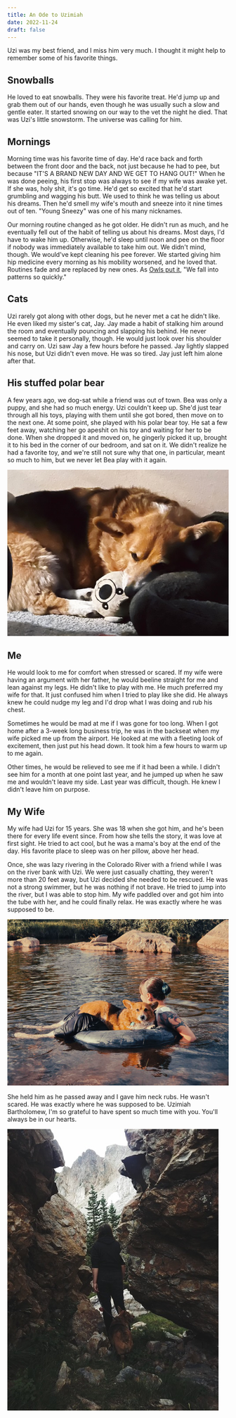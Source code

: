 ```yaml
---
title: An Ode to Uzimiah
date: 2022-11-24
draft: false
---
```


Uzi was my best friend, and I miss him very much. I thought it might help to remember some of his favorite things.

## Snowballs
He loved to eat snowballs. They were his favorite treat. He'd jump up and grab them out of our hands, even though he was usually such a slow and gentle eater. It started snowing on our way to the vet the night he died. That was Uzi's little snowstorm. The universe was calling for him.

## Mornings
Morning time was his favorite time of day. He'd race back and forth between the front door and the back, not just because he had to pee, but because "IT'S A BRAND NEW DAY AND WE GET TO HANG OUT!" When he was done peeing, his first stop was always to see if my wife was awake yet. If she was, holy shit, it's go time. He'd get so excited that he'd start grumbling and wagging his butt. We used to think he was telling us about his dreams. Then he'd smell my wife's mouth and sneeze into it nine times out of ten. "Young Sneezy" was one of his many nicknames.

Our morning routine changed as he got older. He didn't run as much, and he eventually fell out of the habit of telling us about his dreams. Most days, I'd have to wake him up. Otherwise, he'd sleep until noon and pee on the floor if nobody was immediately available to take him out. We didn't mind, though. We would've kept cleaning his pee forever. We started giving him hip medicine every morning as his mobility worsened, and he loved that. Routines fade and are replaced by new ones. As [Owls put it](https://www.youtube.com/watch?v=GBw7-9eawnc), "We fall into patterns so quickly."

## Cats
Uzi rarely got along with other dogs, but he never met a cat he didn't like. He even liked my sister's cat, Jay. Jay made a habit of stalking him around the room and eventually pouncing and slapping his behind. He never seemed to take it personally, though. He would just look over his shoulder and carry on. Uzi saw Jay a few hours before he passed. Jay lightly slapped his nose, but Uzi didn't even move. He was so tired. Jay just left him alone after that.

## His stuffed polar bear
A few years ago, we dog-sat while a friend was out of town. Bea was only a puppy, and she had so much energy. Uzi couldn't keep up. She'd just tear through all his toys, playing with them until she got bored, then move on to the next one. At some point, she played with his polar bear toy. He sat a few feet away, watching her go apeshit on his toy and waiting for her to be done. When she dropped it and moved on, he gingerly picked it up, brought it to his bed in the corner of our bedroom, and sat on it. We didn't realize he had a favorite toy, and we're still not sure why that one, in particular, meant so much to him, but we never let Bea play with it again.

![Uzi and his favorite toy](uzi_polar_bear.jpeg)

## Me
He would look to me for comfort when stressed or scared. If my wife were having an argument with her father, he would beeline straight for me and lean against my legs. He didn't like to play with me. He much preferred my wife for that. It just confused him when I tried to play like she did. He always knew he could nudge my leg and I'd drop what I was doing and rub his chest.

Sometimes he would be mad at me if I was gone for too long. When I got home after a 3-week long business trip, he was in the backseat when my wife picked me up from the airport. He looked at me with a fleeting look of excitement, then just put his head down. It took him a few hours to warm up to me again.

Other times, he would be relieved to see me if it had been a while. I didn't see him for a month at one point last year, and he jumped up when he saw me and wouldn't leave my side. Last year was difficult, though. He knew I didn't leave him on purpose.

## My Wife
My wife had Uzi for 15 years. She was 18 when she got him, and he's been there for every life event since. From how she tells the story, it was love at first sight. He tried to act cool, but he was a mama's boy at the end of the day. His favorite place to sleep was on her pillow, above her head.

Once, she was lazy rivering in the Colorado River with a friend while I was on the river bank with Uzi. We were just casually chatting, they weren't more than 20 feet away, but Uzi decided she needed to be rescued. He was not a strong swimmer, but he was nothing if not brave. He tried to jump into the river, but I was able to stop him. My wife paddled over and got him into the tube with her, and he could finally relax. He was exactly where he was supposed to be.

![Water rescue](water_rescue.jpg)

She held him as he passed away and I gave him neck rubs. He wasn't scared. He was exactly where he was supposed to be. Uzimiah Bartholomew, I'm so grateful to have spent so much time with you. You'll always be in our hearts.

![Right next to us, forever](wyoming.jpeg)